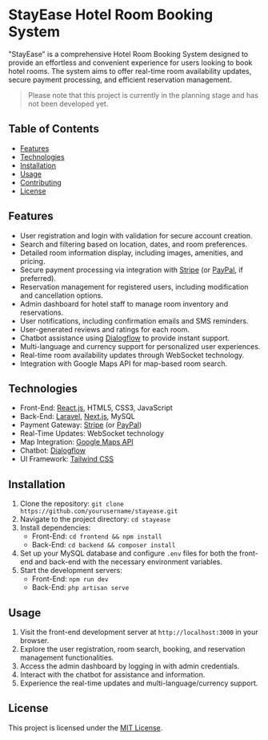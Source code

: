 # StayEase Hotel Room Booking System

"StayEase" is a comprehensive Hotel Room Booking System designed to provide an effortless and convenient experience for users looking to book hotel rooms. The system aims to offer real-time room availability updates, secure payment processing, and efficient reservation management.

> Please note that this project is currently in the planning stage and has not been developed yet.

## Table of Contents

- [Features](#features)
- [Technologies](#technologies)
- [Installation](#installation)
- [Usage](#usage)
- [Contributing](#contributing)
- [License](#license)

## Features

- User registration and login with validation for secure account creation.
- Search and filtering based on location, dates, and room preferences.
- Detailed room information display, including images, amenities, and pricing.
- Secure payment processing via integration with [Stripe](https://stripe.com) (or [PayPal](https://www.paypal.com), if preferred).
- Reservation management for registered users, including modification and cancellation options.
- Admin dashboard for hotel staff to manage room inventory and reservations.
- User notifications, including confirmation emails and SMS reminders.
- User-generated reviews and ratings for each room.
- Chatbot assistance using [Dialogflow](https://cloud.google.com/dialogflow) to provide instant support.
- Multi-language and currency support for personalized user experiences.
- Real-time room availability updates through WebSocket technology.
- Integration with Google Maps API for map-based room search.

## Technologies

- Front-End: [React.js](https://reactjs.org), HTML5, CSS3, JavaScript
- Back-End: [Laravel](https://laravel.com), [Next.js](https://nextjs.org), MySQL
- Payment Gateway: [Stripe](https://stripe.com) (or [PayPal](https://www.paypal.com))
- Real-Time Updates: WebSocket technology
- Map Integration: [Google Maps API](https://developers.google.com/maps)
- Chatbot: [Dialogflow](https://cloud.google.com/dialogflow)
- UI Framework: [Tailwind CSS](https://tailwindcss.com)

## Installation

1. Clone the repository: `git clone https://github.com/yourusername/stayease.git`
2. Navigate to the project directory: `cd stayease`
3. Install dependencies:
   - Front-End: `cd frontend && npm install`
   - Back-End: `cd backend && composer install`
4. Set up your MySQL database and configure `.env` files for both the front-end and back-end with the necessary environment variables.
5. Start the development servers:
   - Front-End: `npm run dev`
   - Back-End: `php artisan serve`

## Usage

1. Visit the front-end development server at `http://localhost:3000` in your browser.
2. Explore the user registration, room search, booking, and reservation management functionalities.
3. Access the admin dashboard by logging in with admin credentials.
4. Interact with the chatbot for assistance and information.
5. Experience the real-time updates and multi-language/currency support.

## License

This project is licensed under the [MIT License](LICENSE).
